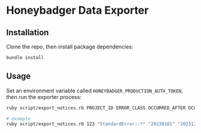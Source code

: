 # Honeybadger Data Exporter

## Installation

Clone the repo, then install package dependencies:

```` sh
bundle install
````

## Usage

Set an environment variable called `HONEYBADGER_PRODUCTION_AUTH_TOKEN`, then run the exporter process:

```` sh
ruby script/export_notices.rb PROJECT_ID ERROR_CLASS OCCURRED_AFTER OCCURRED_BEFORE

# example
ruby script/export_notices.rb 123 "StandardError::*" "20230101" "20231201"
````
